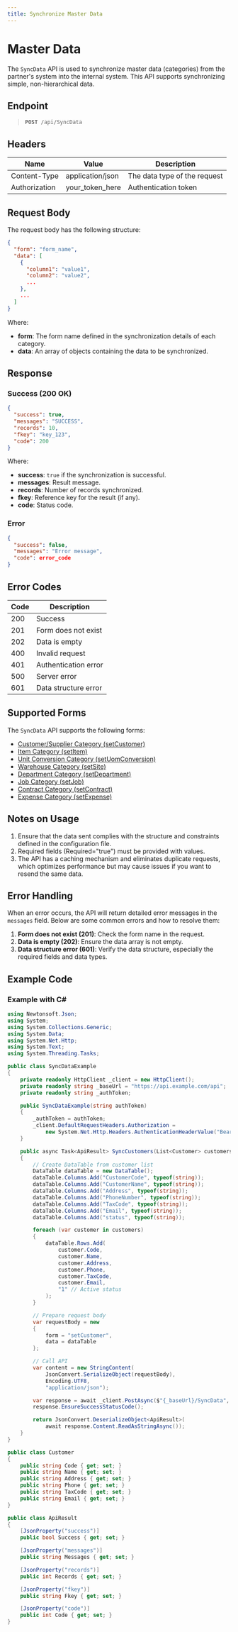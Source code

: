 ```yaml
---
title: Synchronize Master Data
---
```


# Master Data

The `SyncData` API is used to synchronize master data (categories) from the partner's system into the internal system. This API supports synchronizing simple, non-hierarchical data.

## Endpoint

<blockquote>
  <pre><code><b>POST</b> /api/SyncData</code></pre>
</blockquote>

## Headers

| Name          | Value            | Description                  |
| ------------- | ---------------- | ---------------------------- |
| Content-Type  | application/json | The data type of the request |
| Authorization | your_token_here  | Authentication token         |

## Request Body

The request body has the following structure:

```json
{
  "form": "form_name",
  "data": [
    {
      "column1": "value1",
      "column2": "value2",
      ...
    },
    ...
  ]
}
```

Where:

- **form**: The form name defined in the synchronization details of each category.
- **data**: An array of objects containing the data to be synchronized.

## Response

### Success (200 OK)

```json
{
  "success": true,
  "messages": "SUCCESS",
  "records": 10,
  "fkey": "key_123",
  "code": 200
}
```

Where:

- **success**: `true` if the synchronization is successful.
- **messages**: Result message.
- **records**: Number of records synchronized.
- **fkey**: Reference key for the result (if any).
- **code**: Status code.

### Error

```json
{
  "success": false,
  "messages": "Error message",
  "code": error_code
}
```

## Error Codes

| Code | Description          |
| ---- | -------------------- |
| 200  | Success              |
| 201  | Form does not exist  |
| 202  | Data is empty        |
| 400  | Invalid request      |
| 401  | Authentication error |
| 500  | Server error         |
| 601  | Data structure error |

## Supported Forms

The `SyncData` API supports the following forms:

- [Customer/Supplier Category (setCustomer)](sync-data/setcustomer)
- [Item Category (setItem)](sync-data/setitem)
- [Unit Conversion Category (setUomConversion)](sync-data/setuomconversion)
- [Warehouse Category (setSite)](sync-data/setsite)
- [Department Category (setDepartment)](sync-data/setdepartment)
- [Job Category (setJob)](sync-data/setjob)
- [Contract Category (setContract)](sync-data/setcontract)
- [Expense Category (setExpense)](sync-data/setexpense)

## Notes on Usage

1. Ensure that the data sent complies with the structure and constraints defined in the configuration file.
2. Required fields (Required="true") must be provided with values.
3. The API has a caching mechanism and eliminates duplicate requests, which optimizes performance but may cause issues if you want to resend the same data.

## Error Handling

When an error occurs, the API will return detailed error messages in the `messages` field. Below are some common errors and how to resolve them:

1. **Form does not exist (201)**: Check the form name in the request.
2. **Data is empty (202)**: Ensure the data array is not empty.
3. **Data structure error (601)**: Verify the data structure, especially the required fields and data types.

## Example Code

### Example with C#

```csharp
using Newtonsoft.Json;
using System;
using System.Collections.Generic;
using System.Data;
using System.Net.Http;
using System.Text;
using System.Threading.Tasks;

public class SyncDataExample
{
    private readonly HttpClient _client = new HttpClient();
    private readonly string _baseUrl = "https://api.example.com/api";
    private readonly string _authToken;

    public SyncDataExample(string authToken)
    {
        _authToken = authToken;
        _client.DefaultRequestHeaders.Authorization =
            new System.Net.Http.Headers.AuthenticationHeaderValue("Bearer", _authToken);
    }

    public async Task<ApiResult> SyncCustomers(List<Customer> customers)
    {
        // Create DataTable from customer list
        DataTable dataTable = new DataTable();
        dataTable.Columns.Add("CustomerCode", typeof(string));
        dataTable.Columns.Add("CustomerName", typeof(string));
        dataTable.Columns.Add("Address", typeof(string));
        dataTable.Columns.Add("PhoneNumber", typeof(string));
        dataTable.Columns.Add("TaxCode", typeof(string));
        dataTable.Columns.Add("Email", typeof(string));
        dataTable.Columns.Add("status", typeof(string));

        foreach (var customer in customers)
        {
            dataTable.Rows.Add(
                customer.Code,
                customer.Name,
                customer.Address,
                customer.Phone,
                customer.TaxCode,
                customer.Email,
                "1" // Active status
            );
        }

        // Prepare request body
        var requestBody = new
        {
            form = "setCustomer",
            data = dataTable
        };

        // Call API
        var content = new StringContent(
            JsonConvert.SerializeObject(requestBody),
            Encoding.UTF8,
            "application/json");

        var response = await _client.PostAsync($"{_baseUrl}/SyncData", content);
        response.EnsureSuccessStatusCode();

        return JsonConvert.DeserializeObject<ApiResult>(
            await response.Content.ReadAsStringAsync());
    }
}

public class Customer
{
    public string Code { get; set; }
    public string Name { get; set; }
    public string Address { get; set; }
    public string Phone { get; set; }
    public string TaxCode { get; set; }
    public string Email { get; set; }
}

public class ApiResult
{
    [JsonProperty("success")]
    public bool Success { get; set; }

    [JsonProperty("messages")]
    public string Messages { get; set; }

    [JsonProperty("records")]
    public int Records { get; set; }

    [JsonProperty("fkey")]
    public string Fkey { get; set; }

    [JsonProperty("code")]
    public int Code { get; set; }
}
```
